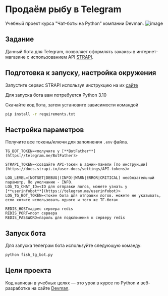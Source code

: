 # Продаём рыбу в Telegram

Учебный проект курса "Чат-боты на Python" компании Devman.
![image](https://dvmn.org/media/filer_public/0a/5b/0a5b562c-7cb4-43e3-b51b-1b61721200fb/fish-shop.gif)

## Задание

Данный бота для Telegram, позволяет оформлять закакзы в интернет-магазине с использованием API [STRAPI](https://strapi.io/).

## Подготовка к запуску, настройка окружения

Запустите сервис STRAPI используя инструкцию на их [сайте](https://docs.strapi.io/dev-docs/quick-start#_1-install-strapi-and-create-a-new-project)

Для запуска бота вам потребуется Python 3.10

Скачайте код бота, затем установите зависимости командой

```sh
pip install -r requirements.txt
```

## Настройка параметров

Получите все токены/ключи для заполнения `.env` файла.

```.env
TG_BOT_TOKEN=<получите у [**BotFather**](https://telegram.me/BotFather)>

STRAPI_TOKEN=<создайте API-токен в админ-панели [по инструкции](https://docs.strapi.io/user-docs/settings/API-tokens)>

LOG_LEVEL=[NOTSET|DEBUG|(INFO)|WARN|ERROR|CRITICAL] необязательный параметр. По умолчанию - INFO.
LOG_TG_CHAT_ID=<ID для отправки логов, можете узнать у [**userinfobot**](https://telegram.me/userinfobot)>
LOG_TG_BOT_TOKEN=<токен бота для отправки логов. можете не указывать, если хотите использовать одного и того же ТГ-бота>

REDIS_HOST=адрес сервера redis
REDIS_PORT=порт сервера
REDIS_PASSWORD=пароль для подключения к серверу redis
```

## Запуск бота

Для запуска телеграм бота используйте следующую команду:

```sh
python fish_tg_bot.py
```  

## Цели проекта

Код написан в учебных целях — это урок в курсе по Python и веб-разработке на сайте [Devman](https://dvmn.org).
